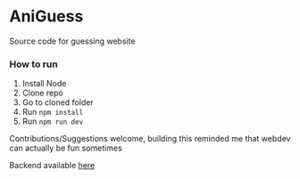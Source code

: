# AniGuess

Source code for guessing website

### How to run

1. Install Node
2. Clone repo
3. Go to cloned folder
4. Run `npm install`
5. Run `npm run dev`

Contributions/Suggestions welcome, building this reminded me that webdev can actually be fun sometimes

Backend available [here](https://github.com/M3IY0U/ag-api)
